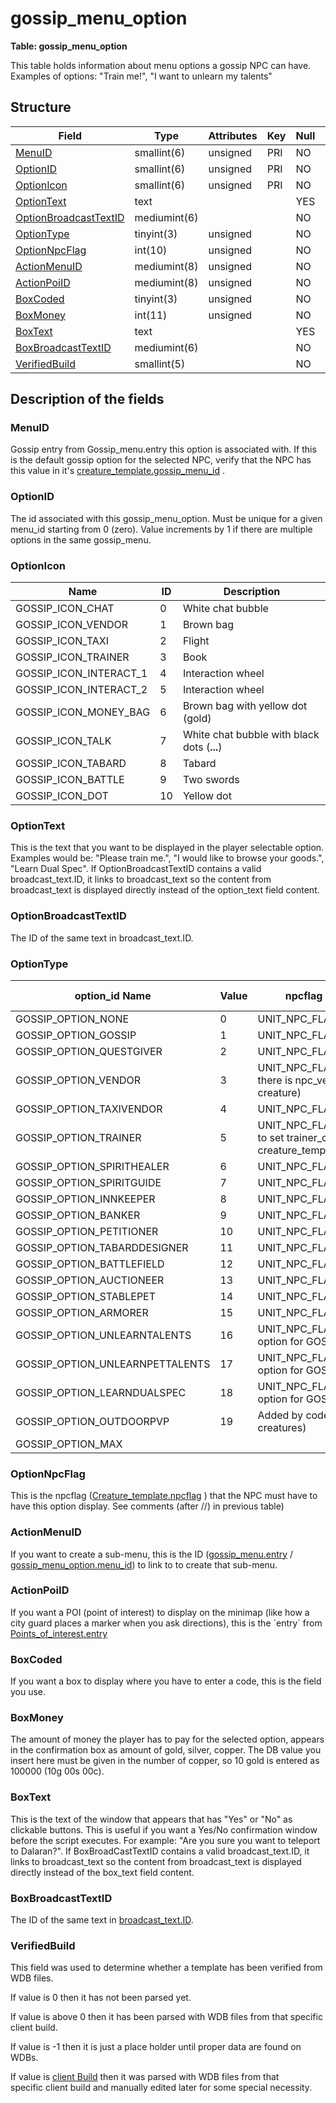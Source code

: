 # gossip\_menu\_option

**Table: gossip\_menu\_option**

This table holds information about menu options a gossip NPC can have. Examples of options: "Train me!", "I want to unlearn my talents"

## Structure

| Field                      | Type         | Attributes | Key | Null | Default | Extra | Comment |
|----------------------------|--------------|------------|-----|------|---------|-------|---------|
| [MenuID][1]                | smallint(6)  | unsigned   | PRI | NO   |         |       |         |
| [OptionID][2]              | smallint(6)  | unsigned   | PRI | NO   |         |       |         |
| [OptionIcon][3]            | smallint(6)  | unsigned   | PRI | NO   |         |       |         |
| [OptionText][4]            | text         |            |     | YES  | NULL    |       |         |
| [OptionBroadcastTextID][5] | mediumint(6) |            |     | NO   |         |       |         |
| [OptionType][6]            | tinyint(3)   | unsigned   |     | NO   |         |       |         |
| [OptionNpcFlag][7]         | int(10)      | unsigned   |     | NO   |         |       |         |
| [ActionMenuID][8]          | mediumint(8) | unsigned   |     | NO   |         |       |         |
| [ActionPoiID][9]           | mediumint(8) | unsigned   |     | NO   |         |       |         |
| [BoxCoded][10]             | tinyint(3)   | unsigned   |     | NO   |         |       |         |
| [BoxMoney][11]             | int(11)      | unsigned   |     | NO   |         |       |         |
| [BoxText][12]              | text         |            |     | YES  | NULL    |       |         |
| [BoxBroadcastTextID][13]   | mediumint(6) |            |     | NO   |         |       |         |
| [VerifiedBuild][14]        | smallint(5)  |            |     | NO   |         |       |         |

[1]: #menuid
[2]: #optionid
[3]: #optionicon
[4]: #optiontext
[5]: #optionbroadcasttextid
[6]: #optiontype
[7]: #optionnpcflag
[8]: #actionmenuid
[9]: #actionpoiid
[10]: #boxcoded
[11]: #boxmoney
[12]: #boxtext
[13]: #boxbroadcasttextid
[14]: #verifiedbuild

## Description of the fields

### MenuID

Gossip entry from Gossip\_menu.entry this option is associated with.
If this is the default gossip option for the selected NPC, verify that the NPC has this value in it's [creature\_template.gossip\_menu\_id](http://www.azerothcore.org/wiki/creature_template#creature_template-gossip_menu_id) .

### OptionID

The id associated with this gossip\_menu\_option. Must be unique for a given menu\_id starting from 0 (zero).
Value increments by 1 if there are multiple options in the same gossip\_menu.

### OptionIcon

| Name                      | ID | Description                                 |
|---------------------------|----|---------------------------------------------|
| GOSSIP\_ICON\_CHAT        | 0  | White chat bubble                           |
| GOSSIP\_ICON\_VENDOR      | 1  | Brown bag                                   |
| GOSSIP\_ICON\_TAXI        | 2  | Flight                                      |
| GOSSIP\_ICON\_TRAINER     | 3  | Book                                        |
| GOSSIP\_ICON\_INTERACT\_1 | 4  | Interaction wheel                           |
| GOSSIP\_ICON\_INTERACT\_2 | 5  | Interaction wheel                           |
| GOSSIP\_ICON\_MONEY\_BAG  | 6  | Brown bag with yellow dot (gold)            |
| GOSSIP\_ICON\_TALK        | 7  | White chat bubble with black dots (**...**) |
| GOSSIP\_ICON\_TABARD      | 8  | Tabard                                      |
| GOSSIP\_ICON\_BATTLE      | 9  | Two swords                                  |
| GOSSIP\_ICON\_DOT         | 10 | Yellow dot                                  |

### OptionText

This is the text that you want to be displayed in the player selectable option. Examples would be: "Please train me.", "I would like to browse your goods.", "Learn Dual Spec".
If OptionBroadcastTextID contains a valid broadcast\_text.ID, it links to broadcast\_text so the content from broadcast\_text is displayed directly instead of the option\_text field content.

### OptionBroadcastTextID

The ID of the same text in broadcast\_text.ID.

### OptionType

| option_id Name                  | Value | npcflag Name (& comment)                                                    | npcflag value |
|---------------------------------|-------|-----------------------------------------------------------------------------|---------------|
| GOSSIP_OPTION_NONE              | 0     | UNIT_NPC_FLAG_NONE                                                          | 0             |
| GOSSIP_OPTION_GOSSIP            | 1     | UNIT_NPC_FLAG_GOSSIP                                                        | 1             |
| GOSSIP_OPTION_QUESTGIVER        | 2     | UNIT_NPC_FLAG_QUESTGIVER                                                    | 2             |
| GOSSIP_OPTION_VENDOR            | 3     | UNIT_NPC_FLAG_VENDOR (Make sure there is npc_vendor data for this creature) | 128           |
| GOSSIP_OPTION_TAXIVENDOR        | 4     | UNIT_NPC_FLAG_TAXIVENDOR                                                    | 8192          |
| GOSSIP_OPTION_TRAINER           | 5     | UNIT_NPC_FLAG_TRAINER (Remember to set trainer_class in creature_template)  | 16            |
| GOSSIP_OPTION_SPIRITHEALER      | 6     | UNIT_NPC_FLAG_SPIRITHEALER                                                  | 16384         |
| GOSSIP_OPTION_SPIRITGUIDE       | 7     | UNIT_NPC_FLAG_SPIRITGUIDE                                                   | 32768         |
| GOSSIP_OPTION_INNKEEPER         | 8     | UNIT_NPC_FLAG_INNKEEPER                                                     | 65536         |
| GOSSIP_OPTION_BANKER            | 9     | UNIT_NPC_FLAG_BANKER                                                        | 131072        |
| GOSSIP_OPTION_PETITIONER        | 10    | UNIT_NPC_FLAG_PETITIONER                                                    | 262144        |
| GOSSIP_OPTION_TABARDDESIGNER    | 11    | UNIT_NPC_FLAG_TABARDDESIGNER                                                | 524288        |
| GOSSIP_OPTION_BATTLEFIELD       | 12    | UNIT_NPC_FLAG_BATTLEFIELDPERSON                                             | 1048576       |
| GOSSIP_OPTION_AUCTIONEER        | 13    | UNIT_NPC_FLAG_AUCTIONEER                                                    | 2097152       |
| GOSSIP_OPTION_STABLEPET         | 14    | UNIT_NPC_FLAG_STABLE                                                        | 4194304       |
| GOSSIP_OPTION_ARMORER           | 15    | UNIT_NPC_FLAG_ARMORER (not used)                                            | 4096          |
| GOSSIP_OPTION_UNLEARNTALENTS    | 16    | UNIT_NPC_FLAG_TRAINER (bonus option for GOSSIP_OPTION_TRAINER)              | 16            |
| GOSSIP_OPTION_UNLEARNPETTALENTS | 17    | UNIT_NPC_FLAG_TRAINER (bonus option for GOSSIP_OPTION_TRAINER)              | 16            |
| GOSSIP_OPTION_LEARNDUALSPEC     | 18    | UNIT_NPC_FLAG_TRAINER (bonus option for GOSSIP_OPTION_TRAINER)              | 16            |
| GOSSIP_OPTION_OUTDOORPVP        | 19    | Added by code (option for outdoor PvP creatures)                            |               |
| GOSSIP_OPTION_MAX               |       |                                                                             |               |


### OptionNpcFlag

This is the npcflag ([Creature\_template.npcflag](creature_template#creature_template-npcflag) ) that the NPC must have to have this option display. See comments (after //) in previous table)

### ActionMenuID

If you want to create a sub-menu, this is the ID ([gossip\_menu.entry](http://www.azerothcore.org/wiki/gossip_menu#entry) / [gossip\_menu\_option.menu\_id](http://www.azerothcore.org/wiki/gossip_menu_option#menu_id)) to link to to create that sub-menu.

### ActionPoiID

If you want a POI (point of interest) to display on the minimap (like how a city guard places a marker when you ask directions), this is the \`entry\` from [Points\_of\_interest.entry](http://www.azerothcore.org/wiki/points_of_interest#entry)

### BoxCoded

If you want a box to display where you have to enter a code, this is the field you use.

### BoxMoney

The amount of money the player has to pay for the selected option, appears in the confirmation box as amount of gold, silver, copper.
The DB value you insert here must be given in the number of copper, so 10 gold is entered as 100000 (10g 00s 00c).

### BoxText

This is the text of the window that appears that has "Yes" or "No" as clickable buttons. This is useful if you want a Yes/No confirmation window before the script executes. For example: "Are you sure you want to teleport to Dalaran?".
If BoxBroadCastTextID contains a valid broadcast\_text.ID, it links to broadcast\_text so the content from broadcast\_text is displayed directly instead of the box\_text field content.

### BoxBroadcastTextID

The ID of the same text in [broadcast\_text.ID](http://www.azerothcore.org/wiki/broadcast_text#broadcast_text-ID).

### VerifiedBuild

This field was used to determine whether a template has been verified from WDB files.

If value is 0 then it has not been parsed yet.

If value is above 0 then it has been parsed with WDB files from that specific client build.

If value is -1 then it is just a place holder until proper data are found on WDBs.

If value is [client Build](http://www.azerothcore.org/wiki/realmlist#gamebuild) then it was parsed with WDB files from that specific client build and manually edited later for some special necessity.
